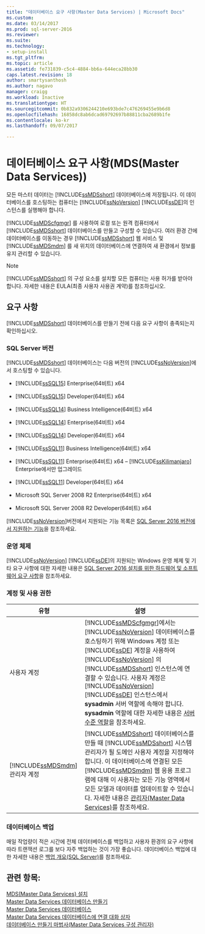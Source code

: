 ```yaml
---
title: "데이터베이스 요구 사항(Master Data Services) | Microsoft Docs"
ms.custom: 
ms.date: 03/14/2017
ms.prod: sql-server-2016
ms.reviewer: 
ms.suite: 
ms.technology:
- setup-install
ms.tgt_pltfrm: 
ms.topic: article
ms.assetid: fe731839-c5c4-4884-bb6a-644eca28bb30
caps.latest.revision: 18
author: smartysanthosh
ms.author: nagavo
manager: craigg
ms.workload: Inactive
ms.translationtype: HT
ms.sourcegitcommit: 0b832a9306244210e693bde7c476269455e9b6d8
ms.openlocfilehash: 16858dc8ab6dcad69792697b88811cba2689b1fe
ms.contentlocale: ko-kr
ms.lasthandoff: 09/07/2017

---
```

# <a name="database-requirements-master-data-services"></a>데이터베이스 요구 사항(MDS(Master Data Services))
  모든 마스터 데이터는 [!INCLUDE[ssMDSshort](../../includes/ssmdsshort-md.md)] 데이터베이스에 저장됩니다. 이 데이터베이스를 호스팅하는 컴퓨터는 [!INCLUDE[ssNoVersion](../../includes/ssnoversion-md.md)] [!INCLUDE[ssDE](../../includes/ssde-md.md)]의 인스턴스를 실행해야 합니다.  
  
 [!INCLUDE[ssMDScfgmgr](../../includes/ssmdscfgmgr-md.md)] 를 사용하여 로컬 또는 원격 컴퓨터에서 [!INCLUDE[ssMDSshort](../../includes/ssmdsshort-md.md)] 데이터베이스를 만들고 구성할 수 있습니다. 여러 환경 간에 데이터베이스를 이동하는 경우 [!INCLUDE[ssMDSshort](../../includes/ssmdsshort-md.md)] 웹 서비스 및 [!INCLUDE[ssMDSmdm](../../includes/ssmdsmdm-md.md)] 를 새 위치의 데이터베이스에 연결하여 새 환경에서 정보를 유지 관리할 수 있습니다.  
  
> [!NOTE]  
>  [!INCLUDE[ssMDSshort](../../includes/ssmdsshort-md.md)] 의 구성 요소를 설치할 모든 컴퓨터는 사용 허가를 받아야 합니다. 자세한 내용은 EULA(최종 사용자 사용권 계약)를 참조하십시오.  
  
## <a name="requirements"></a>요구 사항  
 [!INCLUDE[ssMDSshort](../../includes/ssmdsshort-md.md)] 데이터베이스를 만들기 전에 다음 요구 사항이 충족되는지 확인하십시오.  
  
### <a name="sql-server-edition"></a>SQL Server 버전  
 [!INCLUDE[ssMDSshort](../../includes/ssmdsshort-md.md)] 데이터베이스는 다음 버전의 [!INCLUDE[ssNoVersion](../../includes/ssnoversion-md.md)]에서 호스팅할 수 있습니다.  
  
 
-   [!INCLUDE[ssSQL15](../../includes/sssql15-md.md)] Enterprise(64비트) x64  
  
-   [!INCLUDE[ssSQL15](../../includes/sssql15-md.md)] Developer(64비트) x64  
  
-   [!INCLUDE[ssSQL14](../../includes/sssql14-md.md)] Business Intelligence(64비트) x64  
  
-   [!INCLUDE[ssSQL14](../../includes/sssql14-md.md)] Enterprise(64비트) x64  
  
-   [!INCLUDE[ssSQL14](../../includes/sssql14-md.md)] Developer(64비트) x64  
  
-   [!INCLUDE[ssSQL11](../../includes/sssql11-md.md)] Business Intelligence(64비트) x64  
  
-   [!INCLUDE[ssSQL11](../../includes/sssql11-md.md)] Enterprise(64비트) x64 – [!INCLUDE[ssKilimanjaro](../../includes/sskilimanjaro-md.md)] Enterprise에서만 업그레이드  
  
-   [!INCLUDE[ssSQL11](../../includes/sssql11-md.md)] Developer(64비트) x64  
  
-   Microsoft SQL Server 2008 R2 Enterprise(64비트) x64  
  
-   Microsoft SQL Server 2008 R2 Developer(64비트) x64  
  
 [!INCLUDE[ssNoVersion](../../includes/ssnoversion-md.md)]버전에서 지원되는 기능 목록은 [SQL Server 2016 버전에서 지원하는 기능](../../sql-server/editions-and-supported-features-for-sql-server-2016.md)을 참조하세요. 
  
### <a name="operating-system"></a>운영 체제  
 [!INCLUDE[ssNoVersion](../../includes/ssnoversion-md.md)] [!INCLUDE[ssDE](../../includes/ssde-md.md)]의 지원되는 Windows 운영 체제 및 기타 요구 사항에 대한 자세한 내용은 [SQL Server 2016 설치를 위한 하드웨어 및 소프트웨어 요구 사항](../../sql-server/install/hardware-and-software-requirements-for-installing-sql-server.md)을 참조하세요.  
  
### <a name="accounts-and-permissions"></a>계정 및 사용 권한  
  
|유형|설명|  
|----------|-----------------|  
|사용자 계정|[!INCLUDE[ssMDScfgmgr](../../includes/ssmdscfgmgr-md.md)]에서는 [!INCLUDE[ssNoVersion](../../includes/ssnoversion-md.md)] 데이터베이스를 호스팅하기 위해 Windows 계정 또는 [!INCLUDE[ssDE](../../includes/ssde-md.md)] 계정을 사용하여 [!INCLUDE[ssNoVersion](../../includes/ssnoversion-md.md)] 의 [!INCLUDE[ssMDSshort](../../includes/ssmdsshort-md.md)] 인스턴스에 연결할 수 있습니다. 사용자 계정은 [!INCLUDE[ssNoVersion](../../includes/ssnoversion-md.md)] [!INCLUDE[ssDE](../../includes/ssde-md.md)] 인스턴스에서 **sysadmin** 서버 역할에 속해야 합니다. **sysadmin** 역할에 대한 자세한 내용은 [서버 수준 역할](../../relational-databases/security/authentication-access/server-level-roles.md)을 참조하세요.|  
|[!INCLUDE[ssMDSmdm](../../includes/ssmdsmdm-md.md)] 관리자 계정|[!INCLUDE[ssMDSshort](../../includes/ssmdsshort-md.md)] 데이터베이스를 만들 때 [!INCLUDE[ssMDSshort](../../includes/ssmdsshort-md.md)] 시스템 관리자가 될 도메인 사용자 계정을 지정해야 합니다. 이 데이터베이스에 연결된 모든 [!INCLUDE[ssMDSmdm](../../includes/ssmdsmdm-md.md)] 웹 응용 프로그램에 대해 이 사용자는 모든 기능 영역에서 모든 모델과 데이터를 업데이트할 수 있습니다. 자세한 내용은 [관리자&#40;Master Data Services&#41;](../../master-data-services/administrators-master-data-services.md)를 참조하세요.|  
  
### <a name="database-backup"></a>데이터베이스 백업  
 매일 작업량이 적은 시간에 전체 데이터베이스를 백업하고 사용자 환경의 요구 사항에 따라 트랜잭션 로그를 보다 자주 백업하는 것이 가장 좋습니다. 데이터베이스 백업에 대한 자세한 내용은 [백업 개요&#40;SQL Server&#41;](../../relational-databases/backup-restore/backup-overview-sql-server.md)를 참조하세요.  
  
## <a name="see-also"></a>관련 항목:  
 [MDS(Master Data Services) 설치](../../master-data-services/install-windows/install-master-data-services.md)   
 [Master Data Services 데이터베이스 만들기](../../master-data-services/install-windows/create-a-master-data-services-database.md)   
 [Master Data Services 데이터베이스](../../master-data-services/master-data-services-database.md)   
 [Master Data Services 데이터베이스에 연결 대화 상자](../../master-data-services/connect-to-a-master-data-services-database-dialog-box.md)   
 [데이터베이스 만들기 마법사&#40;Master Data Services 구성 관리자&#41;](../../master-data-services/create-database-wizard-master-data-services-configuration-manager.md)  
  
  

